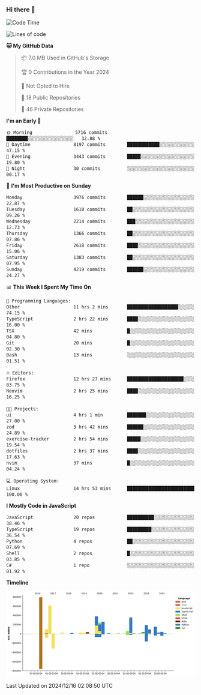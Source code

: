 ### Hi there 👋

<!--
**Clumsy-Coder/Clumsy-Coder** is a ✨ _special_ ✨ repository because its `README.md` (this file) appears on your GitHub profile.

Here are some ideas to get you started:

- 🔭 I’m currently working on ...
- 🌱 I’m currently learning ...
- 👯 I’m looking to collaborate on ...
- 🤔 I’m looking for help with ...
- 💬 Ask me about ...
- 📫 How to reach me: ...
- 😄 Pronouns: ...
- ⚡ Fun fact: ...
-->

<!-- anmol098/waka-readme-stats -->
<!--START_SECTION:waka-->
![Code Time](http://img.shields.io/badge/Code%20Time-1%2C033%20hrs%2041%20mins-blue)

![Lines of code](https://img.shields.io/badge/From%20Hello%20World%20I%27ve%20Written-3.5%20million%20lines%20of%20code-blue)

**🐱 My GitHub Data** 

> 📦 7.0 MB Used in GitHub's Storage 
 > 
> 🏆 0 Contributions in the Year 2024
 > 
> 🚫 Not Opted to Hire
 > 
> 📜 18 Public Repositories 
 > 
> 🔑 46 Private Repositories 
 > 
**I'm an Early 🐤** 

```text
🌞 Morning                5716 commits        ████████░░░░░░░░░░░░░░░░░   32.88 % 
🌆 Daytime                8197 commits        ████████████░░░░░░░░░░░░░   47.15 % 
🌃 Evening                3443 commits        █████░░░░░░░░░░░░░░░░░░░░   19.80 % 
🌙 Night                  30 commits          ░░░░░░░░░░░░░░░░░░░░░░░░░   00.17 % 
```
📅 **I'm Most Productive on Sunday** 

```text
Monday                   3976 commits        ██████░░░░░░░░░░░░░░░░░░░   22.87 % 
Tuesday                  1610 commits        ██░░░░░░░░░░░░░░░░░░░░░░░   09.26 % 
Wednesday                2214 commits        ███░░░░░░░░░░░░░░░░░░░░░░   12.73 % 
Thursday                 1366 commits        ██░░░░░░░░░░░░░░░░░░░░░░░   07.86 % 
Friday                   2618 commits        ████░░░░░░░░░░░░░░░░░░░░░   15.06 % 
Saturday                 1383 commits        ██░░░░░░░░░░░░░░░░░░░░░░░   07.95 % 
Sunday                   4219 commits        ██████░░░░░░░░░░░░░░░░░░░   24.27 % 
```


📊 **This Week I Spent My Time On** 

```text
💬 Programming Languages: 
Other                    11 hrs 2 mins       ███████████████████░░░░░░   74.15 % 
TypeScript               2 hrs 22 mins       ████░░░░░░░░░░░░░░░░░░░░░   16.00 % 
TSX                      42 mins             █░░░░░░░░░░░░░░░░░░░░░░░░   04.80 % 
Git                      20 mins             █░░░░░░░░░░░░░░░░░░░░░░░░   02.30 % 
Bash                     13 mins             ░░░░░░░░░░░░░░░░░░░░░░░░░   01.51 % 

🔥 Editors: 
Firefox                  12 hrs 27 mins      █████████████████████░░░░   83.75 % 
Neovim                   2 hrs 25 mins       ████░░░░░░░░░░░░░░░░░░░░░   16.25 % 

🐱‍💻 Projects: 
ui                       4 hrs 1 min         ███████░░░░░░░░░░░░░░░░░░   27.00 % 
zod                      3 hrs 42 mins       ██████░░░░░░░░░░░░░░░░░░░   24.89 % 
exercise-tracker         2 hrs 54 mins       █████░░░░░░░░░░░░░░░░░░░░   19.54 % 
dotfiles                 2 hrs 37 mins       ████░░░░░░░░░░░░░░░░░░░░░   17.63 % 
nvim                     37 mins             █░░░░░░░░░░░░░░░░░░░░░░░░   04.24 % 

💻 Operating System: 
Linux                    14 hrs 53 mins      █████████████████████████   100.00 % 
```

**I Mostly Code in JavaScript** 

```text
JavaScript               20 repos            ██████████░░░░░░░░░░░░░░░   38.46 % 
TypeScript               19 repos            █████████░░░░░░░░░░░░░░░░   36.54 % 
Python                   4 repos             ██░░░░░░░░░░░░░░░░░░░░░░░   07.69 % 
Shell                    2 repos             █░░░░░░░░░░░░░░░░░░░░░░░░   03.85 % 
C#                       1 repo              ░░░░░░░░░░░░░░░░░░░░░░░░░   01.92 % 
```



**Timeline**

![Lines of Code chart](https://raw.githubusercontent.com/Clumsy-Coder/Clumsy-Coder/main/assets/bar_graph.png)


 Last Updated on 2024/12/16 02:08:50 UTC
<!--END_SECTION:waka-->
